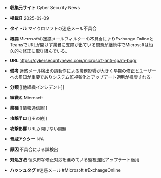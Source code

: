 - **収集元サイト**
Cyber Security News

- **掲載日**
2025-09-09

- **タイトル**
マイクロソフトの迷惑メール不具合

- **概要**
Microsoftの迷惑メールフィルターの不具合によりExchange OnlineとTeamsでURLが開けず業務に支障が出ている問題が継続中でMicrosoftは恒久的な修正に取り組んでいる。

- **URL**
https://cybersecuritynews.com/microsoft-anti-spam-bug/

- **備考**
迷惑メール検出の誤動作による業務影響が大きく早期の修正とユーザーへの周知が重要でありシステム監視強化とアップデート適用が推奨される。

- **分類**
[[他組織インシデント]]

- **組織名**
Microsoft

- **業種**
[[情報通信業]]

- **攻撃手口**
[[その他]]

- **攻撃影響**
URLが開けない問題

- **脅威アクター**
N/A

- **原因**
不具合による誤検出

- **対処方法**
恒久的な修正対応を進めている監視強化アップデート適用

- **ハッシュタグ**
#迷惑メール #Microsoft #ExchangeOnline
